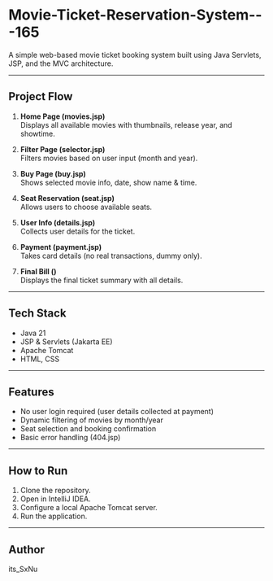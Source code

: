 # Movie-Ticket-Reservation-System---165
A simple web-based movie ticket booking system built using Java Servlets, JSP, and the MVC architecture.


---

## Project Flow

1. **Home Page (movies.jsp)**  
   Displays all available movies with thumbnails, release year, and showtime.

2. **Filter Page (selector.jsp)**  
   Filters movies based on user input (month and year).

3. **Buy Page (buy.jsp)**  
   Shows selected movie info, date, show name & time.

4. **Seat Reservation (seat.jsp)**  
   Allows users to choose available seats.

5. **User Info (details.jsp)**  
   Collects user details for the ticket.

6. **Payment (payment.jsp)**  
   Takes card details (no real transactions, dummy only).

7. **Final Bill ()**  
   Displays the final ticket summary with all details.

---

## Tech Stack

- Java 21
- JSP & Servlets (Jakarta EE)
- Apache Tomcat
- HTML, CSS

---

## Features

- No user login required (user details collected at payment)
- Dynamic filtering of movies by month/year
- Seat selection and booking confirmation
- Basic error handling (404.jsp)

---

## How to Run

1. Clone the repository.
2. Open in IntelliJ IDEA.
3. Configure a local Apache Tomcat server.
4. Run the application.

---

## Author

its_SxNu

